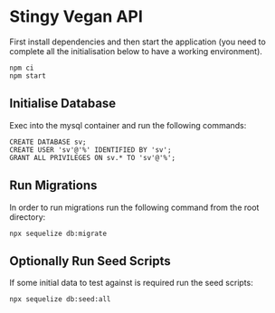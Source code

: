 # Stingy Vegan API

First install dependencies and then start the application (you need to complete all the initialisation below to have a working environment).

```
npm ci
npm start
```

## Initialise Database

Exec into the mysql container and run the following commands:

```
CREATE DATABASE sv;
CREATE USER 'sv'@'%' IDENTIFIED BY 'sv';
GRANT ALL PRIVILEGES ON sv.* TO 'sv'@'%';
```

## Run Migrations

In order to run migrations run the following command from the root directory:

```
npx sequelize db:migrate
```

## Optionally Run Seed Scripts

If some initial data to test against is required run the seed scripts:

```
npx sequelize db:seed:all
```
